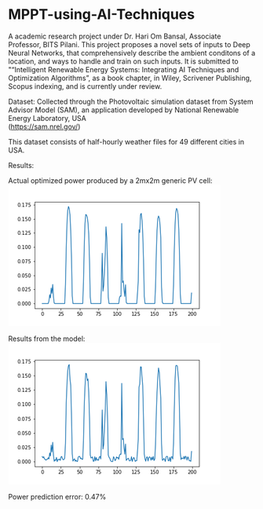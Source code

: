 # MPPT-using-AI-Techniques

A academic research project under Dr. Hari Om Bansal, Associate Professor, BITS Pilani. This project proposes a novel sets of inputs to Deep Neural Networks, that comprehensively describe the ambient conditons of a location, and ways to handle and train on such inputs.
It is submitted to "“Intelligent Renewable Energy Systems: Integrating AI Techniques and Optimization Algorithms”, as a book chapter, in Wiley, Scrivener Publishing, Scopus indexing, and is currently under review.

Dataset:
Collected through the Photovoltaic simulation dataset from System Advisor Model (SAM), an application developed by National Renewable Energy Laboratory, USA  
(https://sam.nrel.gov/)

This dataset consists of half-hourly weather files for 49 different cities in USA. 

Results:

Actual optimized power produced by a 2mx2m generic PV cell:
![image_actual](actual.png)

Results from the model:
![image_pred](prediction.png)

Power prediction error: 0.47%
